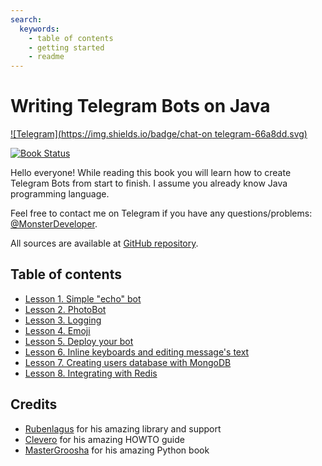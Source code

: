 ```yaml
---
search:
  keywords:
    - table of contents
    - getting started
    - readme
---
```


# Writing Telegram Bots on Java

[![Telegram](https://img.shields.io/badge/chat-on telegram-66a8dd.svg)](https://t.me/MonsterDeveloper)

[![Book Status](https://img.shields.io/badge/book-passing-brightgreen.svg)](https://www.gitbook.io/book/MonsterDeveloper/writing-telegram-bots-on-java/details)

Hello everyone! While reading this book you will learn how to create Telegram Bots from start to finish. I assume you already know Java programming language.

Feel free to contact me on Telegram if you have any questions/problems: [@MonsterDeveloper](https://t.me/MonsterDeveloper).

All sources are available at [GitHub repository](https://github.com/MonsterDeveloper/java-telegram-bot-tutorial/).

## Table of contents

* [Lesson 1. Simple "echo" bot](https://monsterdeveloper.gitbooks.io/writing-telegram-bots-on-java/content/chapter1.html)
* [Lesson 2. PhotoBot](https://monsterdeveloper.gitbooks.io/writing-telegram-bots-on-java/content/lesson-2.-photobot.html)
* [Lesson 3. Logging](https://monsterdeveloper.gitbooks.io/writing-telegram-bots-on-java/content/lesson-3.-logging.html)
* [Lesson 4. Emoji](https://monsterdeveloper.gitbooks.io/writing-telegram-bots-on-java/content/lesson-4.-emoji.html)
* [Lesson 5. Deploy your bot](https://monsterdeveloper.gitbooks.io/writing-telegram-bots-on-java/content/lesson-5.-deploy-your-bot.html)
* [Lesson 6. Inline keyboards and editing message's text](https://monsterdeveloper.gitbooks.io/writing-telegram-bots-on-java/content/lesson-6.-inline-keyboards-and-editing-message's-text.html)
* [Lesson 7. Creating users database with MongoDB](https://monsterdeveloper.gitbooks.io/writing-telegram-bots-on-java/content/lesson-7.-creating-users-database-with-mongodb.html)
* [Lesson 8. Integrating with Redis](https://monsterdeveloper.gitbooks.io/writing-telegram-bots-on-java/content/lesson-8-integrating-with-redis.html)

## Credits

* [Rubenlagus](https://github.com/rubenlagus/) for his amazing library and support
* [Clevero](https://github.com/Clevero) for his amazing HOWTO guide
* [MasterGroosha](https://github.com/MasterGroosha) for his amazing Python book



